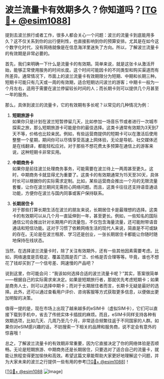 # 波兰流量卡有效期多久？你知道吗？[[TG💪+ @esim1088](https://t.me/s/esim1088)]

提到去波兰旅行或者工作，很多人都会关心一个问题：波兰的流量卡到底能用多久？这不仅关系到你的出行便利性，也直接影响到你的预算安排。尤其是在如今这个数字化时代，没有网络就像是在信息海洋里迷失了方向。所以，了解波兰流量卡的有效期是非常必要的。

首先，我们来明确一下什么是流量卡的有效期。简单来说，就是这张卡从激活开始，能够正常使用服务的时间长度。这个时间可能因卡的不同类型和购买渠道而有所差异。通常情况下，市面上的波兰流量卡有效期限分为短期、中期和长期三种。短期卡可能只有几天或一周的有效期，适合短期访问波兰的游客；中期卡一般为一个月左右，适用于需要在波兰停留较长时间的人；而长期卡则可以提供几个月甚至一年的服务。

那么，具体到波兰的流量卡，它的有效期有多长呢？以常见的几种情况为例：

1. **短期旅游卡**  
如果你只是计划在波兰短暂停留几天，比如参加一场音乐节或者进行一次城市探索之旅，那么短期旅游卡可能是你的最佳选择。这类卡通常有效期为3天到7天不等，价格也比较亲民。例如，有些运营商提供的短期卡可以在激活后使用整整一个星期，期间你可以尽情享受高速上网体验，无论是导航、社交媒体还是在线翻译，都能轻松应对。对于那些不想花费太多预算在通信上的游客来说，这种短期卡非常实用。

2. **中期商务卡**  
如果你是前往波兰处理商务事务，可能需要在波兰待上一两周甚至更久。这时，中期商务卡就显得尤为重要了。这类卡的有效期通常为15天至30天，具体时长可以根据你的实际需求定制。比如，某些运营商会推出一个月的无限流量套餐，让你在波兰期间无需担心网络问题。而且，这类卡往往还支持语音通话功能，方便你在波兰与国内同事或客户保持联系。

3. **长期居住卡**  
对于那些打算长期生活在波兰的朋友来说，长期居住卡是最理想的选择。这类卡的有效期可以从几个月一直延伸到一年，甚至更长。例如，一些知名的国际通信公司会推出针对长期用户的流量包，不仅包含海量流量，还可能附带语音通话和短信功能。这对于习惯了依赖网络生活的现代人来说，简直是不可或缺的存在。无论是在波兰租房、学习还是创业，一张长期居住卡都能让你随时随地保持在线状态。

当然，在选择波兰流量卡时，除了关注有效期外，还有一些其他因素需要考虑。比如，网络速度是否稳定、覆盖范围是否广泛、价格是否合理等等。毕竟，谁也不想花了钱却买到了一个信号差、网速慢的产品吧？

说到这里，你可能会问：“我该如何选择合适的波兰流量卡呢？”其实，答案很简单——根据自己的实际需求来决定。如果是短期旅行者，那就优先考虑短期卡；如果是商务人士，则可以选择中期卡；而对于长期居住者而言，长期卡无疑是最好的选择。此外，还可以通过查看用户评价、咨询客服等方式获取更多信息，以便做出更加明智的决策。

值得一提的是，现在市场上出现了越来越多的eSIM卡（虚拟SIM卡），它们可以直接下载到手机中，省去了传统实体卡插拔的麻烦。而且，eSIM卡同样支持各种有效期选项，比如几天、几周乃至几个月，非常适合频繁往返于不同国家的人群。如果你对eSIM感兴趣的话，不妨搜索一下相关的品牌和服务商，说不定会有意外的惊喜哦！

总之，了解波兰流量卡的有效期非常重要，因为它直接决定了你的网络体验是否顺畅。无论是短期旅游、中期商务还是长期居住，只要选对了适合自己的流量卡，就能让旅程变得更加愉快和高效。希望这篇文章能帮助大家更好地理解这个问题，并为大家未来的波兰之行提供一些有用的参考[[TG💪+ @esim1088](https://t.me/s/esim1088)]！

[[TG💪+ @esim1088](https://t.me/s/esim1088) ![Image](https://i.postimg.cc/4NQfJmqS/Snipaste-2025-05-13-00-14-12.png)]